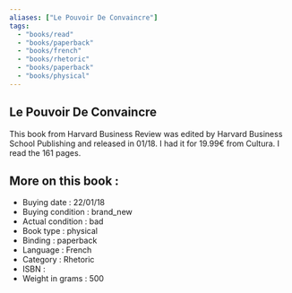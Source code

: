 ```yaml
---
aliases: ["Le Pouvoir De Convaincre"] 
tags: 
  - "books/read" 
  - "books/paperback" 
  - "books/french"
  - "books/rhetoric"
  - "books/paperback"
  - "books/physical"
---
```



## Le Pouvoir De Convaincre
This book from Harvard Business Review was edited by Harvard Business School Publishing and released in 01/18. I had it for 19.99€ from Cultura. I read the 161 pages.

## More on this book :
- Buying date : 22/01/18
- Buying condition : brand_new
- Actual condition : bad
- Book type : physical
- Binding : paperback
- Language : French
- Category : Rhetoric
- ISBN : 
- Weight in grams : 500
